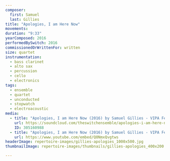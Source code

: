 ```yaml
---
composer:
  first: Samuel
  last: Gillies
title: "Apologies, I am Here Now"
movements:
duration: "9:33"
yearComposed: 2016
performedBySwitch: 2016
commissionedOrWrittenFor: written
size: quartet
instrumentation:
  - bass clarinet
  - alto sax
  - percussion
  - cello
  - electronics
tags:
  - ensemble
  - quartet
  - unconducted
  - stopwatch
  - electroacoustic
media:
  - title: "Apologies, I am Here Now (2016) by Samuel Gillies - VIPA Festival World Premiere"
    url: https://soundcloud.com/theswitchensemble/apologies-i-am-here-now-2016-by-samuel-gillies
    ID: 305160988
  - title: "Apologies, I am Here Now (2016) by Samuel Gillies - VIPA Festival"
    url: https://www.youtube.com/embed/Q0NmxQvgtws
headerImage: repertoire-images/gillies-apologies_1000x500.jpg
thumbnailImage: repertoire-images/thumbnails/gillies-apologies_400x200.jpg

---
```

